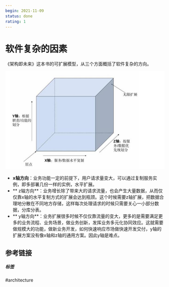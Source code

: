 ```yaml
---
begin: 2021-11-09
status: done
rating: 1
---
```


# 软件复杂的因素

《架构即未来》这本书的可扩展模型，从三个方面概括了软件复杂的方向。

![](image/Pasted%20image%2020211109115829.png)

- **x轴方向**：业务功能一定的前提下，用户请求量变大，可以通过复制服务实例，即多部署几份一样的实例，水平扩展。
- ** z轴方向**：业务增长除了带来大的请求流量，也会产生大量数据，从而仅仅靠x轴的水平复制方式的扩展会达到瓶颈。这个时候需要z轴扩展，把数据合理地分散在不同地方存储，这样每次处理请求的时候只需要关心一小部分数据，分库分表。
- ** y轴方向**：业务扩展很多时候不仅仅靠流量的变大，更多的是需要满足更多的业务流程、业务场景，做业务创新，发挥业务多元化协同效应。这就需要做规模大的功能，做新业务开发，如何快速响应市场做快速开发交付，y轴的扩展方案没有像x轴和z轴的通用方案。因此y轴是难点。


## 参考链接


##### 标签
#architecture 
